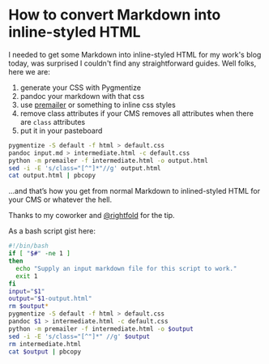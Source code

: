 # How to convert Markdown into inline-styled HTML

I needed to get some Markdown into inline-styled HTML for my work's blog today, was surprised I couldn't find any straightforward guides. Well folks, here we are:

1. generate your CSS with Pygmentize
2. pandoc your markdown with that css
3. use [premailer](https://pypi.python.org/pypi/premailer) or something to inline css styles
4. remove class attributes if your CMS removes all attributes when there are `class` attributes
5. put it in your pasteboard

```bash
pygmentize -S default -f html > default.css
pandoc input.md > intermediate.html -c default.css
python -m premailer -f intermediate.html -o output.html
sed -i -E 's/class="[^"]*"//g' output.html
cat output.html | pbcopy
```

…and that’s how you get from normal Markdown to inlined-styled HTML for your CMS or whatever the hell.

Thanks to my coworker and [@rightfold](https://twitter.com/rightfold) for the tip.

As a bash script gist here:

```bash
#!/bin/bash
if [ "$#" -ne 1 ]
then
  echo "Supply an input markdown file for this script to work."
  exit 1
fi
input="$1"
output="$1-output.html"
rm $output*
pygmentize -S default -f html > default.css
pandoc $1 > intermediate.html -c default.css
python -m premailer -f intermediate.html -o $output
sed -i -E 's/class="[^"]*" //g' $output
rm intermediate.html
cat $output | pbcopy
```